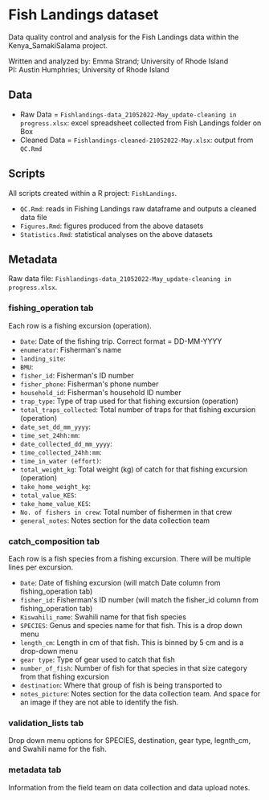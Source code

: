 # Fish Landings dataset
Data quality control and analysis for the Fish Landings data within the Kenya_SamakiSalama project.

Written and analyzed by: Emma Strand; University of Rhode Island  
PI: Austin Humphries; University of Rhode Island 

## Data 

- Raw Data = `Fishlandings-data_21052022-May_update-cleaning in progress.xlsx`: excel spreadsheet collected from Fish Landings folder on Box    
- Cleaned Data = `Fishlandings-cleaned-21052022-May.xlsx`: output from `QC.Rmd` 

## Scripts 

All scripts created within a R project: `FishLandings`. 

- `QC.Rmd`: reads in Fishing Landings raw dataframe and outputs a cleaned data file   
- `Figures.Rmd`: figures produced from the above datasets  
- `Statistics.Rmd`: statistical analyses on the above datasets  

## Metadata 

Raw data file: `Fishlandings-data_21052022-May_update-cleaning in progress.xlsx`.  

### fishing_operation tab 

 Each row is a fishing excursion (operation).

- `Date`: Date of the fishing trip. Correct format = DD-MM-YYYY 
- `enumerator`: Fisherman's name  
- `landing_site`: 
- `BMU`: 
- `fisher_id`: Fisherman's ID number
- `fisher_phone`: Fisherman's phone number 
- `household_id`: Fisherman's household ID number 
- `trap_type`: Type of trap used for that fishing excursion (operation)
- `total_traps_collected`: Total number of traps for that fishing excursion (operation)
- `date_set_dd_mm_yyyy`: 
- `time_set_24hh:mm`:
- `date_collected_dd_mm_yyyy`:
- `time_collected_24hh:mm`:
- `time_in_water (effort)`:
- `total_weight_kg`: Total weight (kg) of catch for that fishing excursion (operation)
- `take_home_weight_kg`:
- `total_value_KES`:
- `take_home_value_KES`:
- `No. of fishers in crew`: Total number of fishermen in that crew 
- `general_notes`: Notes section for the data collection team

### catch_composition tab 

Each row is a fish species from a fishing excursion. There will be multiple lines per excursion. 

- `Date`: Date of fishing excursion (will match Date column from fishing_operation tab)
- `fisher_id`: Fisherman's ID number (will match the fisher_id column from fishing_operation tab)
- `Kiswahili_name`: Swahili name for that fish species 
- `SPECIES`: Genus and species name for that fish. This is a drop down menu  
- `length_cm`: Length in cm of that fish. This is binned by 5 cm and is a drop-down menu
- `gear type`: Type of gear used to catch that fish 
- `number_of_fish`: Number of fish for that species in that size category from that fishing excursion
- `destination`: Where that group of fish is being transported to
- `notes_picture`: Notes section for the data collection team. And space for an image if they are not able to identify the fish. 

### validation_lists tab

Drop down menu options for SPECIES, destination, gear type, legnth_cm, and Swahili name for the fish. 

### metadata tab

Information from the field team on data collection and data upload notes. 
